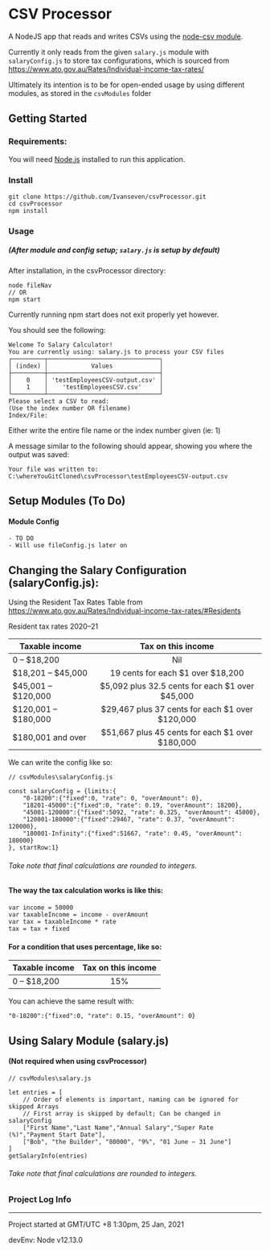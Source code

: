 # CSV Processor

A NodeJS app that reads and writes CSVs using the [node-csv module](https://github.com/adaltas/node-csv). 

Currently it only reads from the given `salary.js` module with `salaryConfig.js` to store tax configurations, which is sourced from https://www.ato.gov.au/Rates/Individual-income-tax-rates/

Ultimately its intention is to be for open-ended usage by using different modules, as stored in the `csvModules` folder

## Getting Started
### Requirements:

You will need [Node.js](https://nodejs.org/en/download/) installed to run this application.

### Install

	git clone https://github.com/Ivanseven/csvProcessor.git
	cd csvProcessor
	npm install


### Usage
##### (After module and config setup; `salary.js` is setup by default)

After installation, in the csvProcessor directory:

	node fileNav
	// OR
	npm start

Currently running npm start does not exit properly yet however.

You should see the following:

	Welcome To Salary Calculator!
	You are currently using: salary.js to process your CSV files
	┌─────────┬───────────────────────────────┐
	│ (index) │            Values             │
	├─────────┼───────────────────────────────┤
	│    0    │ 'testEmployeesCSV-output.csv' │
	│    1    │    'testEmployeesCSV.csv'     │
	└─────────┴───────────────────────────────┘
	Please select a CSV to read:
	(Use the index number OR filename)
	Index/File:

Either write the entire file name or the index number given (ie: 1)

A message similar to the following should appear, showing you where the output was saved:
	
	Your file was written to:
 	C:\whereYouGitCloned\csvProcessor\testEmployeesCSV-output.csv
	

## Setup Modules (To Do)

#### Module Config
	- TO DO
	- Will use fileConfig.js later on

## Changing the Salary Configuration (salaryConfig.js):

Using the Resident Tax Rates Table from https://www.ato.gov.au/Rates/Individual-income-tax-rates/#Residents

Resident tax rates 2020–21
	
| Taxable income      | Tax on this income                                   |
| ------------------- | :--------------------------------------------------: |
| 0 – $18,200         | Nil                                                  |
| $18,201 – $45,000   | 19 cents for each $1 over $18,200                    |
| $45,001 – $120,000  | $5,092 plus 32.5 cents for each $1 over $45,000      |
| $120,001 – $180,000 | $29,467 plus 37 cents for each $1 over $120,000      |
| $180,001 and over   | $51,667 plus 45 cents for each $1 over $180,000      |

We can write the config like so:

	// csvModules\salaryConfig.js

	const salaryConfig = {limits:{
		"0-18200":{"fixed":0, "rate": 0, "overAmount": 0},
		"18201-45000":{"fixed":0, "rate": 0.19, "overAmount": 18200},
		"45001-120000":{"fixed":5092, "rate": 0.325, "overAmount": 45000},
		"120001-180000":{"fixed":29467, "rate": 0.37, "overAmount": 120000},
		"180001-Infinity":{"fixed":51667, "rate": 0.45, "overAmount": 180000} 
	}, startRow:1}

###### Take note that final calculations are rounded to integers.

#### The way the tax calculation works is like this:
	
	var income = 50000
	var taxableIncome = income - overAmount
	var tax = taxableIncome * rate
	tax = tax + fixed

#### For a condition that uses percentage, like so:

| Taxable income      | Tax on this income |
| ------------------- | :----------------: |
| 0 – $18,200         | 15%                |

You can achieve the same result with:

	"0-18200":{"fixed":0, "rate": 0.15, "overAmount": 0}


## Using Salary Module (salary.js)

#### (Not required when using csvProcessor)

	// csvModules\salary.js

	let entries = [
		// Order of elements is important, naming can be ignored for skipped Arrays
		// First array is skipped by default; Can be changed in salaryConfig
		["First Name","Last Name","Annual Salary","Super Rate (%)","Payment Start Date"],
		["Bob", "the Builder", "80000", "9%", "01 June – 31 June"]
	]
	getSalaryInfo(entries)
		
###### Take note that final calculations are rounded to integers.

### Project Log Info
------
Project started at GMT/UTC +8 1:30pm, 25 Jan, 2021

devEnv: Node v12.13.0
